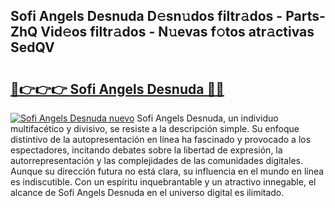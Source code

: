 ## Sofi Angels Desnuda D𝚎sn𝚞dos filtr𝚊dos - Parts-ZhQ Vid𝚎os filtr𝚊dos - N𝚞evas f𝚘tos atr𝚊ctivas SedQV

# <h2><a href="http://mbapyb.tromn.icu/?c=Sofi+Angels+Desnuda">🔗👉👉👉 Sofi Angels Desnuda 🔗🔗</a></h2>

[![Sofi Angels Desnuda nuevo](https://i.imgur.com/pEAQMta.gif)](http://mbapyb.tromn.icu/?c=Sofi+Angels+Desnuda)
Sofi Angels Desnuda, un individuo multifacético y divisivo, se resiste a la descripción simple. Su enfoque distintivo de la autopresentación en línea ha fascinado y provocado a los espectadores, incitando debates sobre la libertad de expresión, la autorrepresentación y las complejidades de las comunidades digitales. Aunque su dirección futura no está clara, su influencia en el mundo en línea es indiscutible. Con un espíritu inquebrantable y un atractivo innegable, el alcance de Sofi Angels Desnuda en el universo digital es ilimitado.
